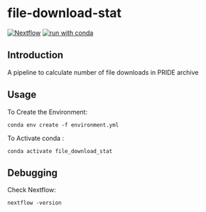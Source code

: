 # file-download-stat

[![Nextflow](https://img.shields.io/badge/nextflow%20DSL2-%E2%89%A522.10.6-23aa62.svg)](https://www.nextflow.io/)
[![run with conda](https://img.shields.io/badge/run%20with-conda-3EB049?labelColor=000000&logo=anaconda)](https://docs.conda.io/en/latest/)

[//]: # ([![run with singularity]&#40;https://img.shields.io/badge/run%20with-singularity-1d355c.svg?labelColor=000000&#41;]&#40;https://sylabs.io/docs/&#41;)

## Introduction

A pipeline to calculate number of file downloads in PRIDE archive

## Usage

To Create the Environment:

`conda env create -f environment.yml`

To Activate conda :

`conda activate file_download_stat`

## Debugging

Check Nextflow:

`nextflow -version`
